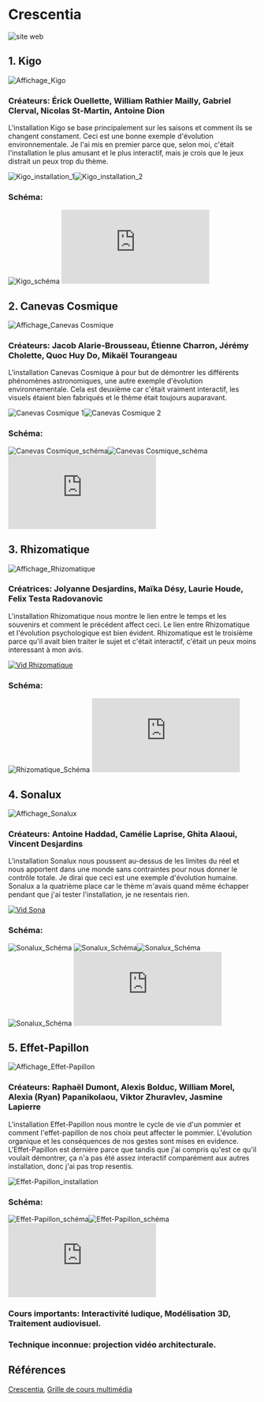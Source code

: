 # Crescentia
![site web](Médias/crescentia_siteweb.png)

## 1. Kigo
![Affichage_Kigo](Médias/couverture_kigo.png)

### Créateurs: Érick Ouellette, William Rathier Mailly, Gabriel Clerval, Nicolas St-Martin, Antoine Dion
L'installation Kigo se base principalement sur les saisons et comment ils se changent constament. Ceci est une bonne exemple d'évolution environnementale.
Je l'ai mis en premier parce que, selon moi, c'était l'installation le plus amusant et le plus interactif, mais je crois que le jeux distrait un peux trop du thème.

![Kigo_installation_1](Médias/zone_kigo_01.jpg)![Kigo_installation_2](Médias/zone_kigo_02.jpg)

### Schéma: 
![Kigo_schéma](Médias/schema_kigo.png)
![Kigo](https://tim-montmorency.com/2024/projets/Kigo/docs/web/preproduction.html)

## 2. Canevas Cosmique
![Affichage_Canevas Cosmique](Médias/couverture_canevas.png)

### Créateurs: Jacob Alarie-Brousseau, Étienne Charron, Jérémy Cholette, Quoc Huy Do, Mikaël Tourangeau
L'installation Canevas Cosmique à pour but de démontrer les différents phénomènes astronomiques, une autre exemple d'évolution environnementale.
Cela est deuxième car c'était vraiment interactif, les visuels étaient bien fabriqués et le thème était toujours auparavant.

![Canevas Cosmique 1](Médias/canevas.jpg)![Canevas Cosmique 2](Médias/info_canevas.jpg)

### Schéma: 
![Canevas Cosmique_schéma](Médias/schema_canevas_01.png)![Canevas Cosmique_schéma](Médias/schema_canevas_02.png)
![Canevas](https://tim-montmorency.com/2024/projets/Canevas-Cosmique/docs/web/preproduction.html)

## 3. Rhizomatique
![Affichage_Rhizomatique](Médias/couverture_rhiz.png)

### Créatrices: Jolyanne Desjardins, Maïka Désy, Laurie Houde, Felix Testa Radovanovic
L'installation Rhizomatique nous montre le lien entre le temps et les souvenirs et comment le précédent affect ceci. Le lien entre Rhizomatique et l'évolution psychologique est bien évident.
Rhizomatique est le troisième parce qu'il avait bien traiter le sujet et c'était interactif, c'était un peux moins interessant à mon avis.

[![Vid Rhizomatique](http://img.youtube.com/vi/BGEPMtxHHlc.jpg)](http://www.youtube.com/watch?v=BGEPMtxHHlc)

### Schéma: 
![Rhizomatique_Schéma](Médias/schema_rhiz.png)
![Rhiz](https://tim-montmorency.com/2024/projets/Rhizomatique/docs/web/preproduction.html)

## 4. Sonalux
![Affichage_Sonalux](Médias/couverture_sona.png)

### Créateurs: Antoine Haddad, Camélie Laprise, Ghita Alaoui, Vincent Desjardins
L'installation Sonalux nous poussent au-dessus de les limites du réel et nous apportent dans une monde sans contraintes pour nous donner le contrôle totale. Je dirai que ceci est une exemple d'évolution humaine.
Sonalux a la quatrième place car le thème m'avais quand même échapper pendant que j'ai tester l'installation, je ne resentais rien.

[![Vid Sona](http://img.youtube.com/vi/2ReARH2HUoE.jpg)](http://www.youtube.com/watch?v=2ReARH2HUoE)

### Schéma: 
![Sonalux_Schéma](Médias/schema_sona_01.png) ![Sonalux_Schéma](Médias/schema_sona_02.png)![Sonalux_Schéma](Médias/schema_sona_03.png)![Sonalux_Schéma](Médias/schema_sona_04.png)
![Sona](https://tim-montmorency.com/2024/projets/Sonalux/docs/web/preproduction.html)

## 5. Effet-Papillon
![Affichage_Effet-Papillon](Médias/couverture_papillon.png)

### Créateurs: Raphaël Dumont, Alexis Bolduc, William Morel, Alexia (Ryan) Papanikolaou, Viktor Zhuravlev, Jasmine Lapierre
L'installation Effet-Papillon nous montre le cycle de vie d'un pommier et comment l'effet-papillon de nos choix peut affecter le pommier.  L'évolution organique et les conséquences de nos gestes sont mises en evidence.
L'Effet-Papillon est dernière parce que tandis que j'ai compris qu'est ce qu'il voulait démontrer, ça n'a pas été assez interactif comparément aux autres installation, donc j'ai pas trop resentis.

![Effet-Papillon_installation](Médias/zone_effet_papillon.jpg)

### Schéma: 
![Effet-Papillon_schéma](Médias/schema_papillon.jpg)![Effet-Papillon_schéma](Médias/schema_papillon_02.png)
![Papillon](https://tim-montmorency.com/2024/projets/Effet-Papillon/docs/web/preproduction.html)

### Cours importants: Interactivité ludique, Modélisation 3D, Traitement audiovisuel.

### Technique inconnue: projection vidéo architecturale.

## Références

[Crescentia](https://tim-montmorency.com/2024/), [Grille de cours multimédia](https://www.cmontmorency.qc.ca/programmes/nos-programmes-detudes/techniques/techniques-dintegration-multimedia/grille-de-cours/)
